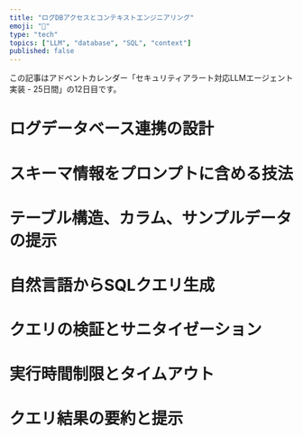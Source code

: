 ```yaml
---
title: "ログDBアクセスとコンテキストエンジニアリング"
emoji: "🤖"
type: "tech"
topics: ["LLM", "database", "SQL", "context"]
published: false
---
```


この記事はアドベントカレンダー「セキュリティアラート対応LLMエージェント実装 - 25日間」の12日目です。

# ログデータベース連携の設計

# スキーマ情報をプロンプトに含める技法

# テーブル構造、カラム、サンプルデータの提示

# 自然言語からSQLクエリ生成

# クエリの検証とサニタイゼーション

# 実行時間制限とタイムアウト

# クエリ結果の要約と提示
